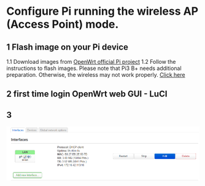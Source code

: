 # Configure Pi running the wireless AP (Access Point) mode.
## 1  Flash image on your Pi device
1.1 Download images from [OpenWrt official Pi project](https://openwrt.org/toh/raspberry_pi_foundation/raspberry_pi)
1.2 Follow the instructions to flash images. Please note that Pi3 B+ needs additional preparation. Otherwise, the wireless may not work properly. [Click here](https://openwrt.org/toh/raspberry_pi_foundation/raspberry_pi#wireless_country_code_issue)



## 2  first time login OpenWrt web GUI - LuCI

## 3 
![interface overview](interface_overview.png)

